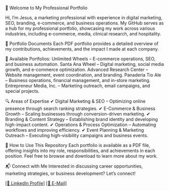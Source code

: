 📂 Welcome to My Professional Portfolio

Hi, I’m Jesus, a marketing professional with experience in digital marketing, SEO, branding, e-commerce, and business operations. 
My GitHub serves as a hub for my professional portfolio, showcasing my work across various industries, including e-commerce, media, clinical research, and hospitality.

📌 Portfolio Documents
Each PDF portfolio provides a detailed overview of my contributions, achievements, and the impact I made at each company.

📁 Available Portfolios:
Unlimited Wheels – E-commerce operations, SEO, and business automation.
Santa Ana Wheel – Digital marketing, social media growth, and e-commerce optimization.
Advanced Research Center – Website management, event coordination, and branding.
Panaderia Tio Ale – Business operations, financial management, and in-store marketing.
Entrepreneur Media, Inc. – Marketing outreach, email campaigns, and special projects.

🔍 Areas of Expertise
✔ Digital Marketing & SEO – Optimizing online presence through search ranking strategies.
✔ E-Commerce & Business Growth – Scaling businesses through conversion-driven marketing.
✔ Branding & Content Strategy – Establishing brand identity and developing high-impact content.
✔ Operations & Process Optimization – Automating workflows and improving efficiency.
✔ Event Planning & Marketing Outreach – Executing high-visibility campaigns and business events.

📂 How to Use This Repository
Each portfolio is available as a PDF file, offering insights into my role, responsibilities, and achievements in each position. Feel free to browse and download to learn more about my work.

📬 Connect with Me
Interested in discussing career opportunities, marketing strategies, or business development? Let’s connect!

[[🔗 LinkedIn Profile]](https://www.linkedin.com/in/jesusgermain/)  [[📧 E-Mail]](mailto:jesus.germain@gmail.com)
